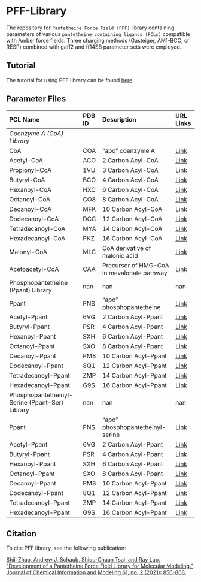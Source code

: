 # PFF-Library
The repository for `Pantetheine Force Field (PFF)` library containing parameters of various `pantetheine-containing ligands (PCLs)` compatible with Amber force fields. Three charging methods (Gasteiger, AM1-BCC, or RESP) combined with gaff2 and ff14SB parameter sets were employed.

## Tutorial
The tutorial for using PFF library can be found [here](https://ambermd.org/tutorials/basic/tutorial20/index.php).

## Parameter Files
| PCL Name                                       | PDB ID   | Description                                | URL Links                                                      |
|:-----------------------------------------------|:---------|:-------------------------------------------|:---------------------------------------------------------------|
| *Coenzyme A (CoA) Library*                                                                                   |
| CoA                                            | COA      | “apo” coenzyme A                           | [Link](http://rayluolab.org/pff-files-for-coenzyme-a/)         |
| Acetyl-CoA                                     | ACO      | 2 Carbon Acyl-CoA                          | [Link](http://rayluolab.org/pff-files-for-acetyl-coa/)         |
| Propionyl-CoA                                  | 1VU      | 3 Carbon Acyl-CoA                          | [Link](http://rayluolab.org/pff-files-for-propionyl-coa/)      |
| Butyryl-CoA                                    | BCO      | 4 Carbon Acyl-CoA                          | [Link](http://rayluolab.org/pff-files-for-butyryl-coa/)        |
| Hexanoyl-CoA                                   | HXC      | 6 Carbon Acyl-CoA                          | [Link](http://rayluolab.org/pff-files-for-hexanoyl-coa/)       |
| Octanoyl-CoA                                   | CO8      | 8 Carbon Acyl-CoA                          | [Link](http://rayluolab.org/pff-files-for-octanoyl-coa/)       |
| Decanoyl-CoA                                   | MFK      | 10 Carbon Acyl-CoA                         | [Link](http://rayluolab.org/pff-files-for-decanoyl-coa/)       |
| Dodecanoyl-CoA                                 | DCC      | 12 Carbon Acyl-CoA                         | [Link](http://rayluolab.org/pff-files-for-dodecanoyl-coa/)     |
| Tetradecanoyl-CoA                              | MYA      | 14 Carbon Acyl-CoA                         | [Link](http://rayluolab.org/pff-files-for-tetradecanoyl-coa/)  |
| Hexadecanoyl-CoA                               | PKZ      | 16 Carbon Acyl-CoA                         | [Link](http://rayluolab.org/pff-files-for-hexadecanoyl-coa/)   |
| Malonyl-CoA                                    | MLC      | CoA derivative of malonic acid             | [Link](http://rayluolab.org/pff-files-for-malonyl-coa/)        |
| Acetoacetyl-CoA                                | CAA      | Precursor of HMG-CoA in mevalonate pathway | [Link](http://rayluolab.org/pff-files-for-acetoacetyl-coa/)    |
| Phosphopantetheine (Ppant) Library             | nan      | nan                                        | nan                                                            |
| Ppant                                          | PNS      | “apo” phosphopantetheine                   | [Link](http://rayluolab.org/pff-files-for-phosphopantetheine/) |
| Acetyl-Ppant                                   | 6VG      | 2 Carbon Acyl-Ppant                        | [Link](http://rayluolab.org/pff-files-for-acetyl-ppant/)       |
| Butyryl-Ppant                                  | PSR      | 4 Carbon Acyl-Ppant                        | [Link](http://rayluolab.org/pff-files-for-butyryl-ppant/)      |
| Hexanoyl-Ppant                                 | SXH      | 6 Carbon Acyl-Ppant                        | [Link](http://rayluolab.org/pff-files-for-hexanoyl-ppant/)     |
| Octanoyl-Ppant                                 | SXO      | 8 Carbon Acyl-Ppant                        | [Link](http://rayluolab.org/pff-files-for-octanoyl-ppant/)     |
| Decanoyl-Ppant                                 | PM8      | 10 Carbon Acyl-Ppant                       | [Link](http://rayluolab.org/pff-files-for-decanoyl-ppant/)     |
| Dodecanoyl-Ppant                               | 8Q1      | 12 Carbon Acyl-Ppant                       | [Link](http://rayluolab.org/pff-files-for-dodecanoyl-ppant/)   |
| Tetradecanoyl-Ppant                            | ZMP      | 14 Carbon Acyl-Ppant                       | [Link](http://rayluolab.org/pff-files-for-tetradecanoyl-ppant/)|
| Hexadecanoyl-Ppant                             | G9S      | 16 Carbon Acyl-Ppant                       | [Link](http://rayluolab.org/pff-files-for-hexadecanoyl-ppant/) |
| Phosphopantetheinyl-Serine (Ppant-Ser) Library | nan      | nan                                        | nan                                                            |
| Ppant                                          | PNS      | “apo” phosphopantetheinyl-serine           | [Link](http://rayluolab.org/pff-files-for-phosphopantetheinyl-serine/) |
| Acetyl-Ppant                                   | 6VG      | 2 Carbon Acyl-Ppant                        | [Link](http://rayluolab.org/pff-files-for-acetyl-ppant-ser/)   |
| Butyryl-Ppant                                  | PSR      | 4 Carbon Acyl-Ppant                        | [Link](http://rayluolab.org/pff-files-for-butyryl-ppant-ser/)  |
| Hexanoyl-Ppant                                 | SXH      | 6 Carbon Acyl-Ppant                        | [Link](http://rayluolab.org/pff-files-for-hexanoyl-ppant-ser/) |
| Octanoyl-Ppant                                 | SXO      | 8 Carbon Acyl-Ppant                        | [Link](http://rayluolab.org/pff-files-for-octanoyl-ppant-ser/) |
| Decanoyl-Ppant                                 | PM8      | 10 Carbon Acyl-Ppant                       | [Link](http://rayluolab.org/pff-files-for-decanoyl-ppant-ser/) |
| Dodecanoyl-Ppant                               | 8Q1      | 12 Carbon Acyl-Ppant                       | [Link](http://rayluolab.org/pff-files-for-dodecanoyl-ppant-ser/) |
| Tetradecanoyl-Ppant                            | ZMP      | 14 Carbon Acyl-Ppant                       | [Link](http://rayluolab.org/pff-files-for-tetradecanoyl-ppant-ser/) |
| Hexadecanoyl-Ppant                             | G9S      | 16 Carbon Acyl-Ppant                       | [Link](http://rayluolab.org/pff-files-for-hexadecanoyl-ppant-ser/) |

## Citation
To cite PFF library, see the following publication:

[Shiji Zhao, Andrew J. Schaub, Shiou-Chuan Tsai, and Ray Luo. "Development of a Pantetheine Force Field Library for Molecular Modeling." Journal of Chemical Information and Modeling 61, no. 2 (2021): 856-868.](https://pubs.acs.org/doi/10.1021/acs.jcim.0c01384)
